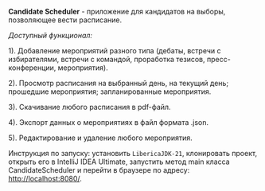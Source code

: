 **Candidate Scheduler** - приложение для кандидатов на выборы, позволяющее вести расписание.

_Доступный функционал:_ 

1). Добавление мероприятий разного типа (дебаты, встречи с избирателями, встречи с командой, проработка тезисов, пресс-конференции, мероприятия).

2). Просмотр расписания на выбранный день, на текущий день; прошедшие мероприятия; запланированные мероприятия.

3). Скачивание любого расписания в pdf-файл.

4). Экспорт данных о мероприятиях в файл формата .json.

5). Редактирование и удаление любого мероприятия.

Инструкция по запуску: установить `LibericaJDK-21`, клонировать проект, открыть его в IntelliJ IDEA Ultimate, запустить метод main класса CandidateScheduler и перейти в браузере по адресу: [http://localhost:8080/]().

